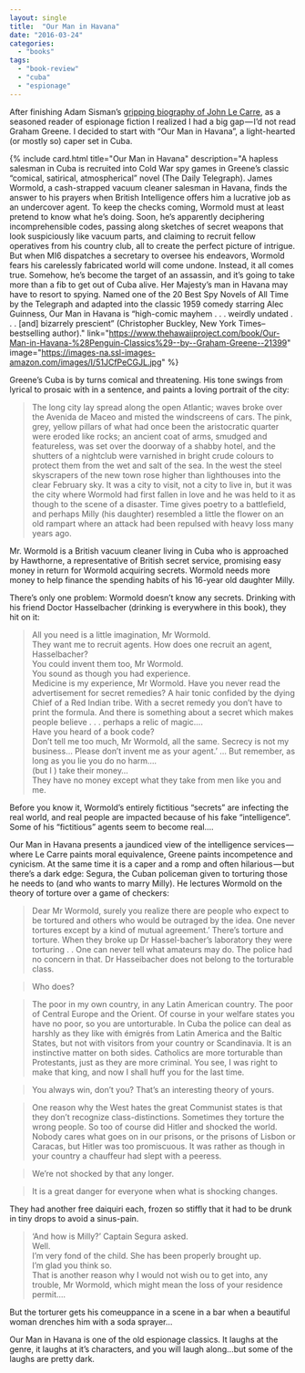 ```yaml
---
layout: single
title:  "Our Man in Havana"
date: "2016-03-24"
categories: 
  - "books"
tags: 
  - "book-review"
  - "cuba"
  - "espionage"
---
```


After finishing Adam Sisman’s [gripping biography of John Le Carre](https://www.thehawaiiproject.com/book/John-le-Carre-The-Biography--by--Adam-Sisman--169198), as a seasoned reader of espionage fiction I realized I had a big gap — I’d not read Graham Greene. I decided to start with “Our Man in Havana”, a light-hearted (or mostly so) caper set in Cuba.

{% include card.html
   title="Our Man in Havana"
   description="A hapless salesman in Cuba is recruited into Cold War spy games in Greene’s classic “comical, satirical, atmospherical” novel (The Daily Telegraph). James Wormold, a cash-strapped vacuum cleaner salesman in Havana, finds the answer to his prayers when British Intelligence offers him a lucrative job as an undercover agent. To keep the checks coming, Wormold must at least pretend to know what he’s doing. Soon, he’s apparently deciphering incomprehensible codes, passing along sketches of secret weapons that look suspiciously like vacuum parts, and claiming to recruit fellow operatives from his country club, all to create the perfect picture of intrigue. But when MI6 dispatches a secretary to oversee his endeavors, Wormold fears his carelessly fabricated world will come undone. Instead, it all comes true. Somehow, he’s become the target of an assassin, and it’s going to take more than a fib to get out of Cuba alive. Her Majesty’s man in Havana may have to resort to spying. Named one of the 20 Best Spy Novels of All Time by the Telegraph and adapted into the classic 1959 comedy starring Alec Guinness, Our Man in Havana is “high-comic mayhem . . . weirdly undated . . . [and] bizarrely prescient” (Christopher Buckley, New York Times–bestselling author)."
   link="https://www.thehawaiiproject.com/book/Our-Man-in-Havana-%28Penguin-Classics%29--by--Graham-Greene--21399"
   image="https://images-na.ssl-images-amazon.com/images/I/51JCfPeCGJL.jpg"
%}


Greene’s Cuba is by turns comical and threatening. His tone swings from lyrical to prosaic with in a sentence, and paints a loving portrait of the city:

> The long city lay spread along the open Atlantic; waves broke over the Avenida de Maceo and misted the windscreens of cars. The pink, grey, yellow pillars of what had once been the aristocratic quarter were eroded like rocks; an ancient coat of arms, smudged and featureless, was set over the doorway of a shabby hotel, and the shutters of a nightclub were varnished in bright crude colours to protect them from the wet and salt of the sea. In the west the steel skyscrapers of the new town rose higher than lighthouses into the clear February sky. It was a city to visit, not a city to live in, but it was the city where Wormold had first fallen in love and he was held to it as though to the scene of a disaster. Time gives poetry to a battlefield, and perhaps Milly (his daughter) resembled a little the flower on an old rampart where an attack had been repulsed with heavy loss many years ago.

Mr. Wormold is a British vacuum cleaner living in Cuba who is approached by Hawthorne, a representative of British secret service, promising easy money in return for Wormold acquiring secrets. Wormold needs more money to help finance the spending habits of his 16-year old daughter Milly.

There’s only one problem: Wormold doesn’t know any secrets. Drinking with his friend Doctor Hasselbacher (drinking is everywhere in this book), they hit on it:

> All you need is a little imagination, Mr Wormold.  
> They want me to recruit agents. How does one recruit an agent, Hasselbacher?  
> You could invent them too, Mr Wormold.  
> You sound as though you had experience.  
> Medicine is my experience, Mr Wormold. Have you never read the advertisement for secret remedies? A hair tonic confided by the dying Chief of a Red Indian tribe. With a secret remedy you don’t have to print the formula. And there is something about a secret which makes people believe . . . perhaps a relic of magic….  
> Have you heard of a book code?  
> Don’t tell me too much, Mr Wormold, all the same. Secrecy is not my business… Please don’t invent me as your agent.’ … But remember, as long as you lie you do no harm….  
> (but I ) take their money…  
> They have no money except what they take from men like you and me.

Before you know it, Wormold’s entirely fictitious “secrets” are infecting the real world, and real people are impacted because of his fake “intelligence”. Some of his “fictitious” agents seem to become real….

Our Man in Havana presents a jaundiced view of the intelligence services — where Le Carre paints moral equivalence, Greene paints incompetence and cynicism. At the same time it is a caper and a romp and often hilarious — but there’s a dark edge: Segura, the Cuban policeman given to torturing those he needs to (and who wants to marry Milly). He lectures Wormold on the theory of torture over a game of checkers:

> Dear Mr Wormold, surely you realize there are people who expect to be tortured and others who would be outraged by the idea. One never tortures except by a kind of mutual agreement.’ There’s torture and torture. When they broke up Dr Hassel-bacher’s laboratory they were torturing . . One can never tell what amateurs may do. The police had no concern in that. Dr Hasseibacher does not belong to the torturable class.

> Who does?

> The poor in my own country, in any Latin American country. The poor of Central Europe and the Orient. Of course in your welfare states you have no poor, so you are untorturable. In Cuba the police can deal as harshly as they like with émigrés from Latin America and the Baltic States, but not with visitors from your country or Scandinavia. It is an instinctive matter on both sides. Catholics are more torturable than Protestants, just as they are more criminal. You see, I was right to make that king, and now I shall huff you for the last time.

> You always win, don’t you? That’s an interesting theory of yours.

> One reason why the West hates the great Communist states is that they don’t recognize class-distinctions. Sometimes they torture the wrong people. So too of course did Hitler and shocked the world. Nobody cares what goes on in our prisons, or the prisons of Lisbon or Caracas, but Hitler was too promiscuous. It was rather as though in your country a chauffeur had slept with a peeress.

> We’re not shocked by that any longer.

> It is a great danger for everyone when what is shocking changes.

They had another free daiquiri each, frozen so stiffly that it had to be drunk in tiny drops to avoid a sinus-pain.

> ‘And how is Milly?’ Captain Segura asked.   
> Well.  
> I’m very fond of the child. She has been properly brought up.   
> I’m glad you think so.  
> That is another reason why I would not wish ou to get into, any trouble, Mr Wormold, which might mean the loss of your residence permit….

But the torturer gets his comeuppance in a scene in a bar when a beautiful woman drenches him with a soda sprayer…

Our Man in Havana is one of the old espionage classics. It laughs at the genre, it laughs at it’s characters, and you will laugh along…but some of the laughs are pretty dark.
